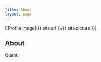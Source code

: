 ```yaml
---
title: About
layout: page
---
```

![Profile Image]({{ site.url }}/{{ site.picture }})

<h2>About</h2>
<p>Quant.</p>
